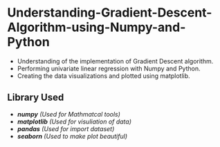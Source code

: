 # Understanding-Gradient-Descent-Algorithm-using-Numpy-and-Python

* Understanding of the implementation of Gradient Descent algorithm.
* Performing univariate linear regression with Numpy and Python.
* Creating the data visualizations and plotted using matplotlib.

## Library Used
* __*numpy*__  *(Used for Mathmatcal tools)*
* __*matplotlib*__  *(Used for visuliation of data)*
* __*pandas*__  *(Used for import dataset)*
* __*seaborn*__  *(Used to make plot beautiful)*


